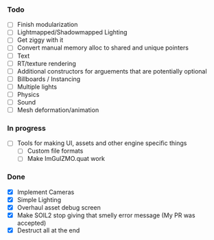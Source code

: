 ### Todo

- [ ] Finish modularization
- [ ] Lightmapped/Shadowmapped Lighting
- [ ] Get ziggy with it
- [ ] Convert manual memory alloc to shared and unique pointers
- [ ] Text
- [ ] RT/texture rendering
- [ ] Additional constructors for arguements that are potentially optional
- [ ] Billboards / Instancing
- [ ] Multiple lights
- [ ] Physics
- [ ] Sound
- [ ] Mesh deformation/animation

### In progress

- [ ] Tools for making UI, assets and other engine specific things
  - [ ] Custom file formats
  - [ ] Make ImGuIZMO.quat work

### Done

- [x] Implement Cameras
- [x] Simple Lighting
- [x] Overhaul asset debug screen
- [x] Make SOIL2 stop giving that smelly error message (My PR was accepted)
- [x] Destruct all at the end
